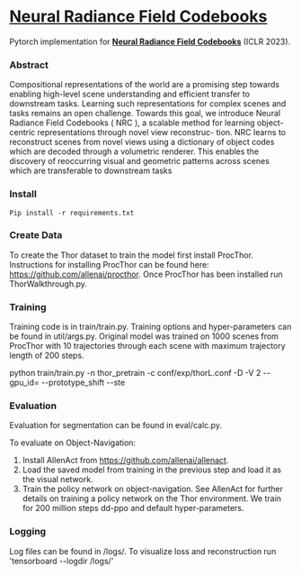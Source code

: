 # [Neural Radiance Field Codebooks](https://arxiv.org/abs/2301.04101)


Pytorch implementation for **[Neural Radiance Field Codebooks](https://arxiv.org/abs/2301.04101)** (ICLR 2023). 

### Abstract
Compositional representations of the world are a promising step towards enabling
high-level scene understanding and efficient transfer to downstream tasks. Learning
such representations for complex scenes and tasks remains an open challenge. Towards this goal, we introduce Neural Radiance Field Codebooks ( NRC ), a scalable
method for learning object-centric representations through novel view reconstruc-
tion. NRC learns to reconstruct scenes from novel views using a dictionary of
object codes which are decoded through a volumetric renderer. This enables the
discovery of reoccurring visual and geometric patterns across scenes which are
transferable to downstream tasks 

### Install
`Pip install -r requirements.txt`

### Create Data

To create the Thor dataset to train the model first install ProcThor. Instructions for installing ProcThor can be found here: https://github.com/allenai/procthor. Once ProcThor has been installed run ThorWalkthrough.py. 


### Training
Training code is in train/train.py. Training options and hyper-parameters can be found in util/args.py. Original model was trained on 1000 scenes from ProcThor with 10 trajectories through each scene with maximum trajectory length of 200 steps.  

python train/train.py -n thor_pretrain -c conf/exp/thorL.conf -D <data dir> -V 2 --gpu_id=<GPU> --prototype_shift --ste 

### Evaluation
Evaluation for segmentation can be found in eval/calc.py. 

To evaluate on Object-Navigation: 
1. Install AllenAct from https://github.com/allenai/allenact. 
2. Load the saved model from training in the previous step and load it as the visual network. 
3. Train the policy network on object-navigation. See AllenAct for further details on training a policy network on the Thor environment. We train for 200 million steps dd-ppo and default hyper-parameters. 



### Logging
Log files can be found in <project dir>/logs/<expname>. To visualize loss and reconstruction run 
'tensorboard --logdir <project dir>/logs/<expname>'
